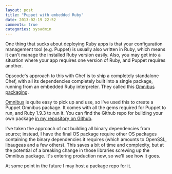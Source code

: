 ```yaml
---
layout: post
title: "Puppet with embedded Ruby"
date: 2013-02-19 22:52
comments: true
categories: sysadmin
---
```


One thing that sucks about deploying Ruby apps is that your configuration management tool (e.g. Puppet) is usually also written in Ruby, which means it can't manage the installed Ruby version easily. Also, you may get into a situation where your app requires one version of Ruby, and Puppet requires another.

Opscode's approach to this with Chef is to ship a completely standalone Chef, with all its dependencies completely built into a single package, running from an embedded Ruby interpreter. They called this [Omnibus packaging](http://www.opscode.com/blog/2012/06/29/omnibus-chef-packaging/).

[Omnibus](https://github.com/opscode/omnibus-ruby) is quite easy to pick up and use, so I've used this to create a Puppet Omnibus package. It comes with all the gems required for Puppet to run, and Ruby 1.9.3 to run it. You can find the Github repo for building your own package [in my repository on Github](https://github.com/andytinycat/puppet-omnibus).

I've taken the approach of not building all binary dependencies from source; instead, I have the final OS package require other OS packages containing the binary dependencies it requires (which amounts to OpenSSL, libaugeas and a few others). This saves a bit of time and complexity, but at the potential of a breaking change in those libraries screwing up the Omnibus package. It's entering production now, so we'll see how it goes.

At some point in the future I may host a package repo for it.
